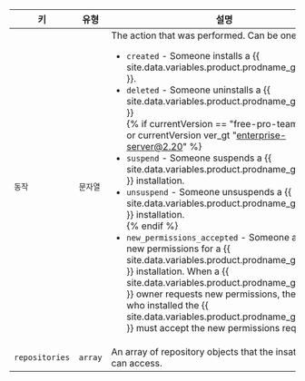 | 키              | 유형      | 설명                                                                     |
| -------------- | ------- | ---------------------------------------------------------------------- |
| `동작`           | `문자열`   | The action that was performed. Can be one of:<ul><li>`created` - Someone installs a {{ site.data.variables.product.prodname_github_app }}.</li><li>`deleted` - Someone uninstalls a {{ site.data.variables.product.prodname_github_app }}</li>{% if currentVersion == "free-pro-team@latest" or currentVersion ver_gt "enterprise-server@2.20" %}<li>`suspend` - Someone suspends a {{ site.data.variables.product.prodname_github_app }} installation.</li><li>`unsuspend` - Someone unsuspends a {{ site.data.variables.product.prodname_github_app }} installation.</li>{% endif %}<li>`new_permissions_accepted` - Someone accepts new permissions for a {{ site.data.variables.product.prodname_github_app }} installation. When a {{ site.data.variables.product.prodname_github_app }} owner requests new permissions, the person who installed the {{ site.data.variables.product.prodname_github_app }} must accept the new permissions request. </li></ul> |
| `repositories` | `array` | An array of repository objects that the insatllation can access.       |